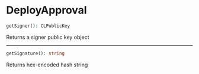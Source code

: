 # DeployApproval

```php
getSigner(): CLPublicKey
```
Returns a signer public key object

---
```php
getSignature(): string
```
Returns hex-encoded hash string
